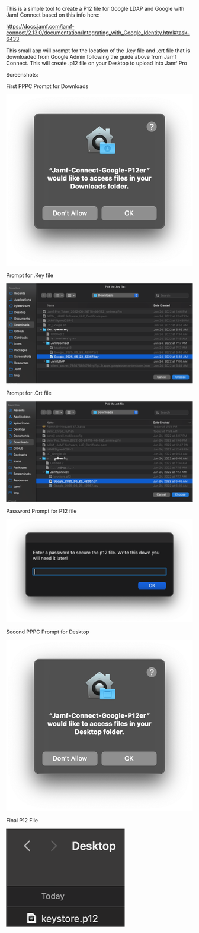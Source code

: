 This is a simple tool to create a P12 file for Google LDAP and Google with Jamf Connect based on this info here:

https://docs.jamf.com/jamf-connect/2.13.0/documentation/Integrating_with_Google_Identity.html#task-6433

This small app will prompt for the location of the .key file and .crt file that is downloaded from Google Admin following the guide above from Jamf Connect.
This will create .p12 file on your Desktop to upload into Jamf Pro

Screenshots:

First PPPC Prompt for Downloads

![alt text](https://github.com/kylejericson/Jamf-Connect-Google-P12er/blob/main/Screenshots/PPPC1.png)

Prompt for .Key file

![alt text](https://github.com/kylejericson/Jamf-Connect-Google-P12er/blob/main/Screenshots/Key.png)

Prompt for .Crt file

![alt text](https://github.com/kylejericson/Jamf-Connect-Google-P12er/blob/main/Screenshots/Crt.png)

Password Prompt for P12 file

![alt text](https://github.com/kylejericson/Jamf-Connect-Google-P12er/blob/main/Screenshots/PasswordPrompt.png)

Second PPPC Prompt for Desktop

![alt text](https://github.com/kylejericson/Jamf-Connect-Google-P12er/blob/main/Screenshots/PPPC2.png)

Final P12 File

![alt text](https://github.com/kylejericson/Jamf-Connect-Google-P12er/blob/main/Screenshots/P12.png)